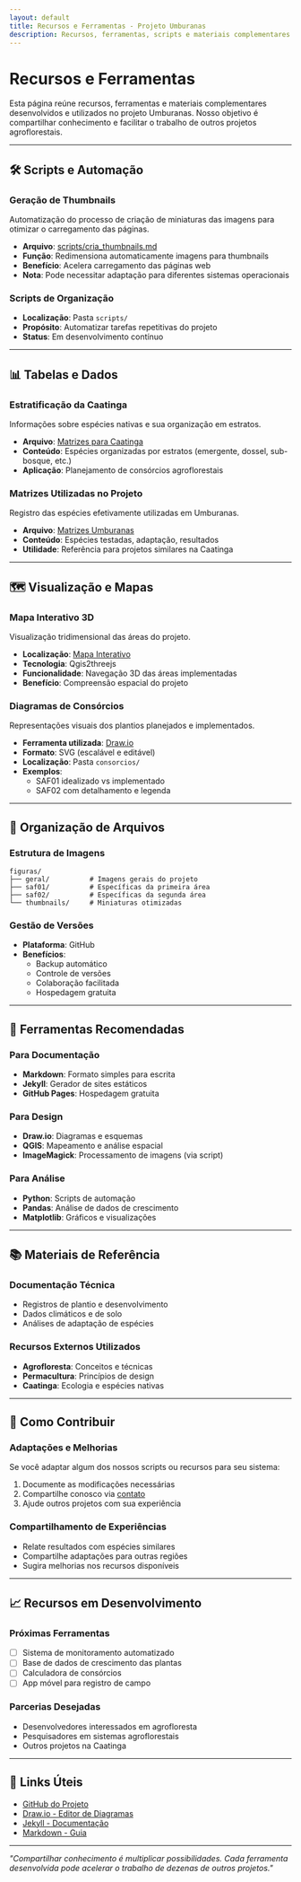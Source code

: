 ```yaml
---
layout: default
title: Recursos e Ferramentas - Projeto Umburanas
description: Recursos, ferramentas, scripts e materiais complementares desenvolvidos e utilizados no projeto agroflorestal Umburanas.
---
```


# Recursos e Ferramentas


Esta página reúne recursos, ferramentas e materiais complementares desenvolvidos e utilizados no projeto Umburanas. Nosso objetivo é compartilhar conhecimento e facilitar o trabalho de outros projetos agroflorestais.

---

## 🛠️ Scripts e Automação

### Geração de Thumbnails
Automatização do processo de criação de miniaturas das imagens para otimizar o carregamento das páginas.

- **Arquivo**: [scripts/cria_thumbnails.md](scripts/cria_thumbnails)
- **Função**: Redimensiona automaticamente imagens para thumbnails
- **Benefício**: Acelera carregamento das páginas web
- **Nota**: Pode necessitar adaptação para diferentes sistemas operacionais

### Scripts de Organização
- **Localização**: Pasta `scripts/`
- **Propósito**: Automatizar tarefas repetitivas do projeto
- **Status**: Em desenvolvimento contínuo

---

## 📊 Tabelas e Dados

### Estratificação da Caatinga
Informações sobre espécies nativas e sua organização em estratos.

- **Arquivo**: [Matrizes para Caatinga](/tabelas/algumas_matrizes_para_utilizar_na_caatinga)
- **Conteúdo**: Espécies organizadas por estratos (emergente, dossel, sub-bosque, etc.)
- **Aplicação**: Planejamento de consórcios agroflorestais

### Matrizes Utilizadas no Projeto
Registro das espécies efetivamente utilizadas em Umburanas.

- **Arquivo**: [Matrizes Umburanas](/tabelas/matrizes_umburanas)
- **Conteúdo**: Espécies testadas, adaptação, resultados
- **Utilidade**: Referência para projetos similares na Caatinga

---

## 🗺️ Visualização e Mapas

### Mapa Interativo 3D
Visualização tridimensional das áreas do projeto.

- **Localização**: [Mapa Interativo](maps/interactive/index.html)
- **Tecnologia**: Qgis2threejs
- **Funcionalidade**: Navegação 3D das áreas implementadas
- **Benefício**: Compreensão espacial do projeto

### Diagramas de Consórcios
Representações visuais dos plantios planejados e implementados.

- **Ferramenta utilizada**: [Draw.io](https://app.diagrams.net/)
- **Formato**: SVG (escalável e editável)
- **Localização**: Pasta `consorcios/`
- **Exemplos**: 
  - SAF01 idealizado vs implementado
  - SAF02 com detalhamento e legenda

---

## 📁 Organização de Arquivos

### Estrutura de Imagens
```
figuras/
├── geral/          # Imagens gerais do projeto
├── saf01/          # Específicas da primeira área
├── saf02/          # Específicas da segunda área
└── thumbnails/     # Miniaturas otimizadas
```

### Gestão de Versões
- **Plataforma**: GitHub
- **Benefícios**: 
  - Backup automático
  - Controle de versões
  - Colaboração facilitada
  - Hospedagem gratuita

---

## 🔧 Ferramentas Recomendadas

### Para Documentação
- **Markdown**: Formato simples para escrita
- **Jekyll**: Gerador de sites estáticos
- **GitHub Pages**: Hospedagem gratuita

### Para Design
- **Draw.io**: Diagramas e esquemas
- **QGIS**: Mapeamento e análise espacial
- **ImageMagick**: Processamento de imagens (via script)

### Para Análise
- **Python**: Scripts de automação
- **Pandas**: Análise de dados de crescimento
- **Matplotlib**: Gráficos e visualizações

---

## 📚 Materiais de Referência

### Documentação Técnica
- Registros de plantio e desenvolvimento
- Dados climáticos e de solo
- Análises de adaptação de espécies

### Recursos Externos Utilizados
- **Agrofloresta**: Conceitos e técnicas
- **Permacultura**: Princípios de design
- **Caatinga**: Ecologia e espécies nativas

---

## 🤝 Como Contribuir

### Adaptações e Melhorias
Se você adaptar algum dos nossos scripts ou recursos para seu sistema:
1. Documente as modificações necessárias
2. Compartilhe conosco via [contato](contato)
3. Ajude outros projetos com sua experiência

### Compartilhamento de Experiências
- Relate resultados com espécies similares
- Compartilhe adaptações para outras regiões
- Sugira melhorias nos recursos disponíveis

---

## 📈 Recursos em Desenvolvimento

### Próximas Ferramentas
- [ ] Sistema de monitoramento automatizado
- [ ] Base de dados de crescimento das plantas
- [ ] Calculadora de consórcios
- [ ] App móvel para registro de campo

### Parcerias Desejadas
- Desenvolvedores interessados em agrofloresta
- Pesquisadores em sistemas agroflorestais
- Outros projetos na Caatinga

---

## 🔗 Links Úteis

- [GitHub do Projeto](https://github.com/umburanas/umburanas.github.io)
- [Draw.io - Editor de Diagramas](https://app.diagrams.net/)
- [Jekyll - Documentação](https://jekyllrb.com/)
- [Markdown - Guia](https://www.markdownguide.org/)

---

*"Compartilhar conhecimento é multiplicar possibilidades. Cada ferramenta desenvolvida pode acelerar o trabalho de dezenas de outros projetos."*
